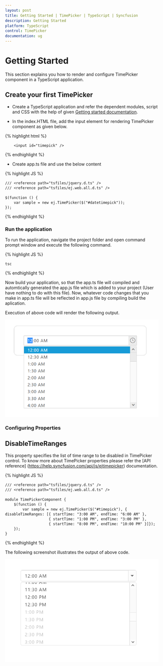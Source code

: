 ```yaml
---
layout: post
title: Getting Started | TimePicker | TypeScript | Syncfusion
description: Getting Started
platform: TypeScript
control: TimePicker
documentation: ug
---
```


# Getting Started

This section explains you how to render and configure TimePicker component in a TypeScript application.

## Create your first TimePicker	

* Create a TypeScript application and refer the dependent modules, script and CSS with the help of given [Getting started documentation](https://help.syncfusion.com/js/typescript).

* In the index.HTML file, add the input element for rendering TimePicker component as given below.

{% highlight html %}

        <input id="timepick" />

{% endhighlight %} 

* Create app.ts file and use the below content

{% highlight JS %}

    /// <reference path="tsfiles/jquery.d.ts" />
    /// <reference path="tsfiles/ej.web.all.d.ts" />

    $(function () {
        var sample = new ej.TimePicker($("#datetimepick"));
    });

{% endhighlight %} 

### Run the application

To run the application, navigate the project folder and open command prompt window and execute the following command.

{% highlight JS %}

    tsc

{% endhighlight %} 

Now build your application, so that the app.ts file will compiled and automtically generated the app.js file which is added to your project (User have nothing to do with this file). Now, whatever code changes that you make in app.ts file will be reflected in app.js file by compiling build the aplication.

Execution of above code will render the following output.

![](Getting-Started_images/Getting-Started_img1.png) 

### Configuring Properties

## DisableTimeRanges

This property specifies the list of time range to be disabled in TimePicker control. To know more about TimePicker properties please refer the [API reference] (https://help.syncfusion.com/api/js/ejtimepicker) documentation.

{% highlight JS %}

    /// <reference path="tsfiles/jquery.d.ts" />
    /// <reference path="tsfiles/ej.web.all.d.ts" />

    module TimePickerComponent {
        $(function () {
            var sample = new ej.TimePicker($("#timepick"), { disableTimeRanges: [{ startTime: "3:00 AM", endTime: "6:00 AM" },
                        { startTime: "1:00 PM", endTime: "3:00 PM" },
                        { startTime: "8:00 PM", endTime: "10:00 PM" }]});
        });
    }   

{% endhighlight %}

The following screenshot illustrates the output of above code.

![](Getting-Started_images/Getting-Started_img3.png) 
